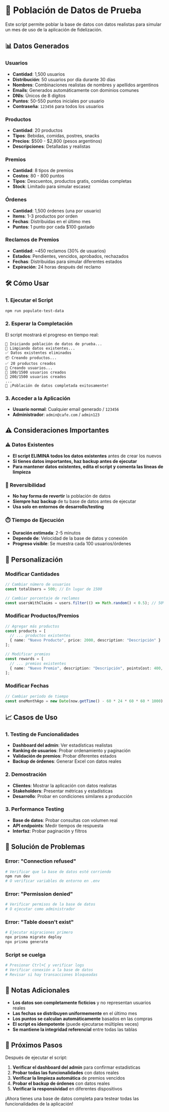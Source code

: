 # 🚀 Población de Datos de Prueba

Este script permite poblar la base de datos con datos realistas para simular un mes de uso de la aplicación de fidelización.

## 📊 Datos Generados

### **Usuarios**
- **Cantidad**: 1,500 usuarios
- **Distribución**: 50 usuarios por día durante 30 días
- **Nombres**: Combinaciones realistas de nombres y apellidos argentinos
- **Emails**: Generados automáticamente con dominios comunes
- **DNIs**: Únicos de 8 dígitos
- **Puntos**: 50-550 puntos iniciales por usuario
- **Contraseña**: `123456` para todos los usuarios

### **Productos**
- **Cantidad**: 20 productos
- **Tipos**: Bebidas, comidas, postres, snacks
- **Precios**: $500 - $2,800 (pesos argentinos)
- **Descripciones**: Detalladas y realistas

### **Premios**
- **Cantidad**: 8 tipos de premios
- **Costos**: 80 - 800 puntos
- **Tipos**: Descuentos, productos gratis, comidas completas
- **Stock**: Limitado para simular escasez

### **Órdenes**
- **Cantidad**: 1,500 órdenes (una por usuario)
- **Items**: 1-3 productos por orden
- **Fechas**: Distribuidas en el último mes
- **Puntos**: 1 punto por cada $100 gastado

### **Reclamos de Premios**
- **Cantidad**: ~450 reclamos (30% de usuarios)
- **Estados**: Pendientes, vencidos, aprobados, rechazados
- **Fechas**: Distribuidas para simular diferentes estados
- **Expiración**: 24 horas después del reclamo

## 🛠️ Cómo Usar

### **1. Ejecutar el Script**
```bash
npm run populate-test-data
```

### **2. Esperar la Completación**
El script mostrará el progreso en tiempo real:
```
🚀 Iniciando población de datos de prueba...
🧹 Limpiando datos existentes...
✅ Datos existentes eliminados
📦 Creando productos...
✅ 20 productos creados
👥 Creando usuarios...
👥 100/1500 usuarios creados
👥 200/1500 usuarios creados
...
🎉 ¡Población de datos completada exitosamente!
```

### **3. Acceder a la Aplicación**
- **Usuario normal**: Cualquier email generado / `123456`
- **Administrador**: `admin@cafe.com` / `admin123`

## ⚠️ Consideraciones Importantes

### **⚠️ Datos Existentes**
- **El script ELIMINA todos los datos existentes** antes de crear los nuevos
- **Si tienes datos importantes, haz backup antes de ejecutar**
- **Para mantener datos existentes, edita el script y comenta las líneas de limpieza**

### **🔄 Reversibilidad**
- **No hay forma de revertir** la población de datos
- **Siempre haz backup** de tu base de datos antes de ejecutar
- **Usa solo en entornos de desarrollo/testing**

### **⏱️ Tiempo de Ejecución**
- **Duración estimada**: 2-5 minutos
- **Depende de**: Velocidad de la base de datos y conexión
- **Progreso visible**: Se muestra cada 100 usuarios/órdenes

## 🔧 Personalización

### **Modificar Cantidades**
```typescript
// Cambiar número de usuarios
const totalUsers = 500; // En lugar de 1500

// Cambiar porcentaje de reclamos
const usersWithClaims = users.filter(() => Math.random() < 0.5); // 50% en lugar de 30%
```

### **Modificar Productos/Premios**
```typescript
// Agregar más productos
const products = [
  // ... productos existentes
  { name: "Nuevo Producto", price: 2000, description: "Descripción" }
];

// Modificar premios
const rewards = [
  // ... premios existentes
  { name: "Nuevo Premio", description: "Descripción", pointsCost: 400, stock: 25 }
];
```

### **Modificar Fechas**
```typescript
// Cambiar período de tiempo
const oneMonthAgo = new Date(now.getTime() - 60 * 24 * 60 * 60 * 1000); // 60 días en lugar de 30
```

## 📈 Casos de Uso

### **1. Testing de Funcionalidades**
- **Dashboard del admin**: Ver estadísticas realistas
- **Ranking de usuarios**: Probar ordenamiento y paginación
- **Validación de premios**: Probar diferentes estados
- **Backup de órdenes**: Generar Excel con datos reales

### **2. Demostración**
- **Clientes**: Mostrar la aplicación con datos realistas
- **Stakeholders**: Presentar métricas y estadísticas
- **Desarrollo**: Probar en condiciones similares a producción

### **3. Performance Testing**
- **Base de datos**: Probar consultas con volumen real
- **API endpoints**: Medir tiempos de respuesta
- **Interfaz**: Probar paginación y filtros

## 🚨 Solución de Problemas

### **Error: "Connection refused"**
```bash
# Verificar que la base de datos esté corriendo
npm run dev
# O verificar variables de entorno en .env
```

### **Error: "Permission denied"**
```bash
# Verificar permisos de la base de datos
# O ejecutar como administrador
```

### **Error: "Table doesn't exist"**
```bash
# Ejecutar migraciones primero
npx prisma migrate deploy
npx prisma generate
```

### **Script se cuelga**
```bash
# Presionar Ctrl+C y verificar logs
# Verificar conexión a la base de datos
# Revisar si hay transacciones bloqueadas
```

## 📝 Notas Adicionales

- **Los datos son completamente ficticios** y no representan usuarios reales
- **Las fechas se distribuyen uniformemente** en el último mes
- **Los puntos se calculan automáticamente** basados en las compras
- **El script es idempotente** (puede ejecutarse múltiples veces)
- **Se mantiene la integridad referencial** entre todas las tablas

## 🎯 Próximos Pasos

Después de ejecutar el script:
1. **Verificar el dashboard del admin** para confirmar estadísticas
2. **Probar todas las funcionalidades** con datos reales
3. **Verificar la limpieza automática** de premios vencidos
4. **Probar el backup de órdenes** con datos reales
5. **Verificar la responsividad** en diferentes dispositivos

¡Ahora tienes una base de datos completa para testear todas las funcionalidades de la aplicación!
